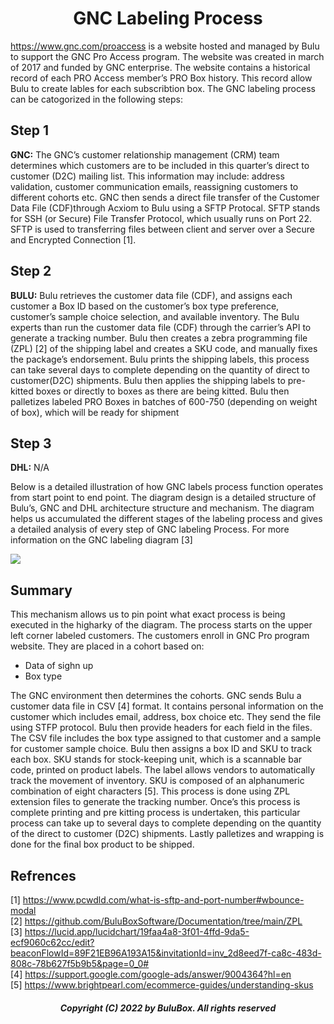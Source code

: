 <h1 align="center"> GNC Labeling Process</h1>

 https://www.gnc.com/proaccess is a website hosted and managed by Bulu to support the GNC Pro Access program. The website was created in march of 2017 and funded by  GNC enterprise. The website contains a historical record of each PRO Access member’s PRO Box history. This record allow Bulu to create lables for each subscribtion box. The GNC labeling process can be catogorized in the following steps:
 
## Step 1
**GNC:** The GNC’s customer relationship management (CRM) team determines which customers are to be included in this quarter’s direct to customer (D2C) mailing list. This information may include: address validation, customer communication emails, reassigning customers to different cohorts etc. GNC then sends a direct file transfer of the Customer Data File (CDF)through Acxiom to Bulu using a SFTP Protocal. SFTP stands for SSH (or Secure) File Transfer Protocol, which usually runs on Port 22. SFTP is used to transferring files between client and server over a Secure and Encrypted Connection [1].

## Step 2
**BULU:** Bulu retrieves the customer data file (CDF), and assigns each customer a Box ID based on the customer’s box type preference, customer’s sample choice selection, and available inventory. The Bulu experts than run the customer data file (CDF) through the carrier’s API to generate a tracking number. Bulu then creates a zebra programming file (ZPL) [2] of the shipping label and creates a SKU code, and manually fixes the package’s endorsement. Bulu prints the shipping labels, this process can take several days to complete depending on the quantity of direct to customer(D2C) shipments. Bulu then applies the shipping labels to pre-kitted boxes or directly to boxes as there are being kitted. Bulu then palletizes labeled PRO Boxes in batches of 600-750 (depending on weight of box), which will be ready for shipment

## Step 3
**DHL:** N/A

Below is a detailed illustration of how GNC labels process function operates from start point to end point. The diagram design is a detailed structure of Bulu’s, GNC and DHL architecture structure and mechanism. The diagram helps us accumulated the different stages of the labeling process and gives a detailed analysis of every step of GNC labeling Process. For more information on the GNC labeling diagram [3]

![](https://github.com/BuluBoxSoftware/Documentation/blob/main/GNC/Diagram.png)

## Summary
This mechanism allows us to pin point what exact process is being executed in the higharky of the diagram. The process starts on the upper left corner labeled customers. The customers enroll in GNC Pro program website. They are placed in a cohort based on:<br> 
 <ul>
  <li>Data of sighn up</li>
  <li>Box type</li>
</ul>  

The GNC environment then determines the cohorts. GNC sends Bulu a customer data file in CSV [4] format. It contains personal information on the customer which includes email, address, box choice etc. They send the file using STFP protocol. Bulu then provide headers for each field in the files. The CSV file includes the box type assigned to that customer and a sample for customer sample choice. Bulu then assigns a box ID and SKU to track each box.  SKU stands for stock-keeping unit, which is a scannable bar code, printed on product labels. The label allows vendors to automatically track the movement of inventory. SKU is composed of an alphanumeric combination of eight characters [5]. This process is done using ZPL extension files to generate the tracking number. Once’s this process is complete printing and pre kitting process is undertaken, this particular process can take up to several days to complete depending on the quantity of the direct to customer (D2C) shipments. Lastly palletizes and wrapping is done for the final box product to be shipped.

## Refrences

[1] https://www.pcwdld.com/what-is-sftp-and-port-number#wbounce-modal<br>
[2] https://github.com/BuluBoxSoftware/Documentation/tree/main/ZPL<br>
[3] https://lucid.app/lucidchart/19faa4a8-3f01-4ffd-9da5-ecf9060c62cc/edit?beaconFlowId=89F21EB96A193A15&invitationId=inv_2d8eed7f-ca8c-483d-808c-78b627f5b9b5&page=0_0#<br>
[4] https://support.google.com/google-ads/answer/9004364?hl=en<br>
[5] https://www.brightpearl.com/ecommerce-guides/understanding-skus

<h5 align="center"> Copyright (C) 2022 by BuluBox. All rights reserved</h5>
